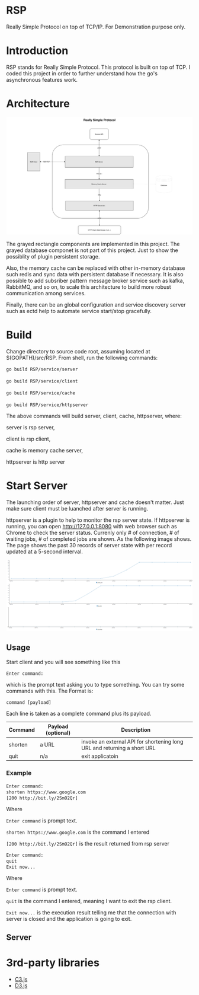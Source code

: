 RSP
=============
Really Simple Protocol on top of TCP/IP. For Demonstration purpose only.

Introduction 
=============

RSP stands for Really Simple Protocol. This protocol is built on top of TCP. I coded this project in order to further understand how the go's asynchronous features work.

Architecture
=============
![RSP Architecture](/doc/rsp_architecture.svg)

The grayed rectangle components are implemented in this project.
The grayed database componet is not part of this project. Just to show the possiblity of plugin persistent storage.

Also, the memory cache can be replaced with other in-memory database such redis and sync data with persistent database if necessary.
It is also possible to add subsriber pattern message broker service such as kafka, RabbitMQ, and so on, to scale this architecture to build more robust communication among services.

Finally, there can be an global configuration and service discovery server such as ectd help to automate service start/stop gracefully.

Build
=============
Change directory to source code root, assuming located at $(GOPATH)/src/RSP. From shell, run the following commands:

```
go build RSP/service/server

go build RSP/service/client

go build RSP/service/cache

go build RSP/service/httpserver
```

The above commands will build server, client, cache, httpserver, where:

server is rsp server,

client is rsp client,

cache is memory cache server,

httpserver is http server

Start Server
=============

The launching order of server, httpserver and cache doesn't matter. Just make sure client must be luanched after server is running.

httpserver is a plugin to help to monitor the rsp server state. If httpserver is running, you can open http://127.0.0.1:8080 with web browser such as Chrome to check the server status. Currenly only # of connection, # of waiting jobs, # of completed jobs are shown. As the following image shows. The page shows the past 30 records of server state with per record updated at a 5-second interval.

![server monitor](/doc/server_monitor.png)


## Usage

Start client and you will see something like this
```
Enter command: 
```

which is the prompt text asking you to type something. You can try some commands with this. The Format is:

```
command [payload]
```

Each line is taken as a complete command plus its payload.

Command|Payload  (optional)| Description |
-------|-------------------|-------------|
shorten|a URL              | invoke an external API for shortening long URL and returning a short URL |
quit   |n/a                | exit applicatoin |

### Example
```
Enter command:
shorten https://www.google.com
[200 http://bit.ly/2SmO2Qr]
```

Where 

`Enter command` is prompt text.

`shorten https://www.google.com` is the command I entered

`[200 http://bit.ly/2SmO2Qr]` is the result returned from rsp server

```
Enter command:
quit
Exit now...
```

Where 

`Enter command` is prompt text.

`quit` is the command I entered, meaning I want to exit the rsp client.

`Exit now...` is the execution result telling me that the connection with server is closed and the application is going to exit.

## Server

3rd-party libraries
====================
* [C3.js][c3]
* [D3.js][d3]

[c3]: https://c3js.org/ 
[d3]: https://d3js.org/ 
